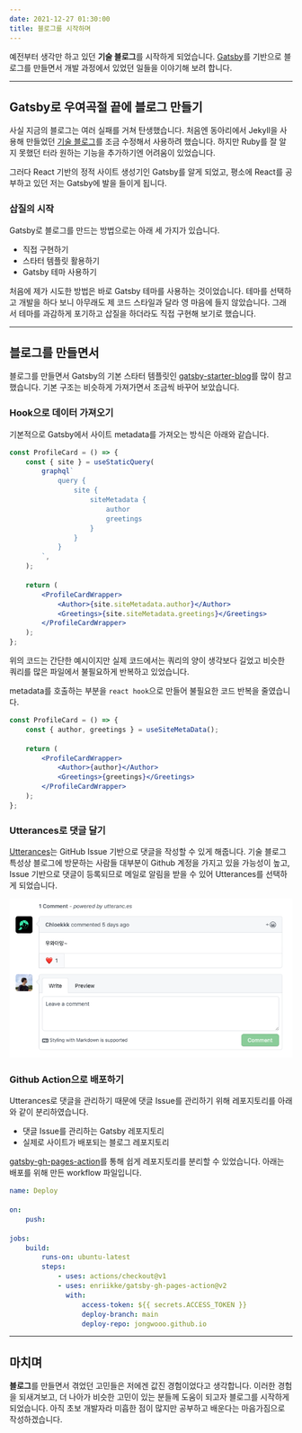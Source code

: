 ```yaml
---
date: 2021-12-27 01:30:00
title: 블로그를 시작하며
---
```


예전부터 생각만 하고 있던 **기술 블로그**를 시작하게 되었습니다. [Gatsby](https://www.gatsbyjs.com)를 기반으로 블로그를 만들면서 개발 과정에서 있었던 일들을 이야기해 보려 합니다.

<!-- end -->

---

## Gatsby로 우여곡절 끝에 블로그 만들기

사실 지금의 블로그는 여러 실패를 거쳐 탄생했습니다. 처음엔 동아리에서 Jekyll을 사용해 만들었던 [기술 블로그](https://likelionmyongji.github.io)를 조금 수정해서 사용하려 했습니다. 하지만 Ruby를 잘 알지 못했던 터라 원하는 기능을 추가하기엔 어려움이 있었습니다.

그러다 React 기반의 정적 사이트 생성기인 Gatsby를 알게 되었고, 평소에 React를 공부하고 있던 저는 Gatsby에 발을 들이게 됩니다.

### 삽질의 시작

Gatsby로 블로그를 만드는 방법으로는 아래 세 가지가 있습니다.

-   직접 구현하기
-   스타터 템플릿 활용하기
-   Gatsby 테마 사용하기

처음에 제가 시도한 방법은 바로 Gatsby 테마를 사용하는 것이었습니다. 테마를 선택하고 개발을 하다 보니 아무래도 제 코드 스타일과 달라 영 마음에 들지 않았습니다. 그래서 테마를 과감하게 포기하고 삽질을 하더라도 직접 구현해 보기로 했습니다.

---

## 블로그를 만들면서

블로그를 만들면서 Gatsby의 기본 스타터 템플릿인 [gatsby-starter-blog](https://github.com/gatsbyjs/gatsby-starter-blog)를 많이 참고했습니다. 기본 구조는 비슷하게 가져가면서 조금씩 바꾸어 보았습니다.

### Hook으로 데이터 가져오기

기본적으로 Gatsby에서 사이트 metadata를 가져오는 방식은 아래와 같습니다.

```jsx
const ProfileCard = () => {
    const { site } = useStaticQuery(
        graphql`
            query {
                site {
                    siteMetadata {
                        author
                        greetings
                    }
                }
            }
        `,
    );

    return (
        <ProfileCardWrapper>
            <Author>{site.siteMetadata.author}</Author>
            <Greetings>{site.siteMetadata.greetings}</Greetings>
        </ProfileCardWrapper>
    );
};
```

위의 코드는 간단한 예시이지만 실제 코드에서는 쿼리의 양이 생각보다 길었고 비슷한 쿼리를 많은 파일에서 불필요하게 반복하고 있었습니다.

metadata를 호출하는 부분을 `react hook`으로 만들어 불필요한 코드 반복을 줄였습니다.

```jsx
const ProfileCard = () => {
    const { author, greetings } = useSiteMetaData();

    return (
        <ProfileCardWrapper>
            <Author>{author}</Author>
            <Greetings>{greetings}</Greetings>
        </ProfileCardWrapper>
    );
};
```

### Utterances로 댓글 달기

[Utterances](https://utteranc.es)는 GitHub Issue 기반으로 댓글을 작성할 수 있게 해줍니다. 기술 블로그 특성상 블로그에 방문하는 사람들 대부분이 Github 계정을 가지고 있을 가능성이 높고, Issue 기반으로 댓글이 등록되므로 메일로 알림을 받을 수 있어 Utterances를 선택하게 되었습니다.

![Utterances로 구현한 댓글 기능](./utterances.png "[Utterances](https://utteranc.es)로 구현한 댓글 기능")

### Github Action으로 배포하기

Utterances로 댓글을 관리하기 때문에 댓글 Issue를 관리하기 위해 레포지토리를 아래와 같이 분리하였습니다.

-   댓글 Issue를 관리하는 Gatsby 레포지토리
-   실제로 사이트가 배포되는 블로그 레포지토리

[gatsby-gh-pages-action](https://github.com/enriikke/gatsby-gh-pages-action)를 통해 쉽게 레포지토리를 분리할 수 있었습니다. 아래는 배포를 위해 만든 workflow 파일입니다.

```yml
name: Deploy

on:
    push:

jobs:
    build:
        runs-on: ubuntu-latest
        steps:
            - uses: actions/checkout@v1
            - uses: enriikke/gatsby-gh-pages-action@v2
              with:
                  access-token: ${{ secrets.ACCESS_TOKEN }}
                  deploy-branch: main
                  deploy-repo: jongwooo.github.io
```

---

## 마치며

**블로그**를 만들면서 겪었던 고민들은 저에겐 값진 경험이었다고 생각합니다. 이러한 경험을 되새겨보고, 더 나아가 비슷한 고민이 있는 분들께 도움이 되고자 블로그를 시작하게 되었습니다. 아직 초보 개발자라 미흡한 점이 많지만 공부하고 배운다는 마음가짐으로 작성하겠습니다.
